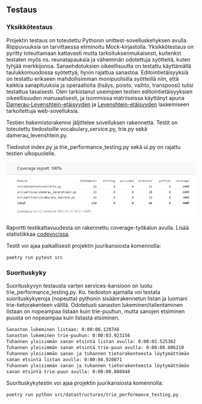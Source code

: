 ## Testaus  

### Yksikkötestaus

Projektin testaus on toteutettu Pythonin unittest-sovelluskehyksen avulla. Riippuvuuksia on tarvittaessa eliminoitu Mock-kirjastolla. Yksikkötestaus on pyritty toteuttamaan kattavasti mutta tarkoituksenmukaisesti, kuitenkin testaten myös ns. reunatapauksia ja vähemmän odotettuja syötteitä, kuten tyhjää merkkijonoa. Sanaehdotuksien oikeellisuutta on testattu käyttämällä taulukkomuodossa syötettyä, hyvin rajattua sanastoa. Editointietäisyyksiä on testattu erikseen mahdollisimman monipuolisilla syötteillä niin, että kaikkia sanapituuksia ja operaatioita (lisäys, poisto, vaihto, transpoosi) tulisi testattua tasaisesti. Olen tarkistanut useimpien testien editointietäisyyksien oikeellisuuden manuaalisesti, ja isommissa matriiseissa käyttänyt apuna [Damerau-Levenshtein-etäisyyden](http://fuzzy-string.com/) ja [Levenshtein-etäisyyden](https://planetcalc.com/1721/) laskemiseen tarkoitettuja web-sovelluksia.

Testien hakemistorakenne jäljittelee sovelluksen rakennetta. Testit on toteutettu tiedostoille vocabulary_service.py, trie.py sekä damerau_levenshtein.py. 

Tiedostot index.py ja trie_performance_testing.py sekä ui.py on rajattu testien ulkopuolelle. 

![Testikattavuus](/dokumentit/coverage.png)

Raportti testikattavuudesta on rakennettu coverage-työkalun avulla. Lisää statistiikkaa [codevocissa](https://app.codecov.io/gh/tietotuomas/Kirjoitusvirheiden-korjaaja).  

Testit voi ajaa paikallisesti projektin juurikansiosta komennolla:

```
poetry run pytest src
```

### Suorituskyky

Suorituskyvyn testausta varten services-kansioon on luotu trie_performance_testing.py. Ko. tiedoston ajamalla voi testata suorituskykyeroja (nopeutta) pythonin sisäänrakennetun listan ja luomani trie-tietorakenteen välillä. Odotetusti sanaston lukeminen/tallentaminen listaan on nopeampaa listaan kuin trie-puuhun, mutta sanojen etsiminen puusta on nopeampaa kuin listasta etsiminen.

```
Sanaston lukeminen listaan: 0:00:00.120748
Sanaston lukeminen trie-puuhun: 0:00:03.923156
Tuhannen yleisimmän sanan etsintä listan avulla: 0:00:02.525362
Tuhannen yleisimmän sanan etsintä trie-puun avulla: 0:00:00.006210
Tuhannen yleisimmän sanan ja tuhannen tietorakenteesta löytymättömän sanan etsintä listan avulla: 0:00:04.920071
Tuhannen yleisimmän sanan ja tuhannen tietorakenteesta löytymättömän sanan etsintä trie-puun avulla: 0:00:00.008948
```

Suorituskykytestin voi ajaa projektin juurikansiosta komennolla:
```
poetry run python src/datastructures/trie_performance_testing.py
```
